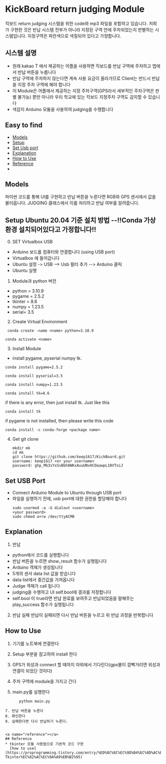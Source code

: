 KickBoard return judging Module
===

<p align="center">
</p>

킥보드 return judging 시스템을 위한 code와 mp3 파일을 포함하고 있습니다.
저희가 구현한 것은 반납 시스템 전부가 아니라 
지정된 구역 안에 주차되었는지 판별하는 시스템입니다.
지정구역은 파란색으로 색칠되어 있다고 가정합니다.

## 시스템 설명
* 원래 kakao T 에서 제공하는 어플을 사용하면 킥보드를 반납 구역에 주차하고 앱에서 반납 버튼을 누릅니다
* 반납 구역에 주차하지 않는다면 계속 사용 요금이 올라가므로 Client는 반드시 반납을 지정 주차 구역에 해야 합니다
* 이 Module은 어플에서 제공하는 지정 주차구역(GPS라서 세부적인 주차구역은 판별 불가능) 뿐만 아니라 우리 학교에 있는 킥보드 지정주차 구역도 감지할 수 있습니다
* 색감지 Arduino 모듈을 사용하여 judging을 수행합니다



## Easy to find
* [Models](#models)
* [Setup](#install)
* [Set Usb port](#setting)
* [Explanation](#explain)
* [How to Use](#method)
* [Reference](#reference)
* 


<a name="models"></a>
## Models

파이썬 코드를 통해 UI를 구현하고 반납 버튼을 누른다면 RGB와 GPS 센서에서 값을 불러옵니다.
JUDGING 클래스에서 이를 처리하고 반납 여부를 알려줍니다.


<a name="install"></a>
## Setup Ubuntu 20.04 기준 설치 방법 --!!Conda 가상환경 설치되어있다고 가정합니다!!

0. SET Virtualbox USB
  * Arduino 보드를 컴퓨터와 연결합니다 (using USB port)
  * Virtualbox 에 들어갑니다
  * Ubuntu 설정 -> USB --> Usb 필터 추가 --> Arduino 클릭
  * Ubuntu 실행 

1. Module과 python 버전
  * python = 3.10.9
  * pygame = 2.5.2
  * tkinter = 8.6
  * numpy = 1.23.5
  * serial= 3.5


2. Create Virtual Environment 
 ```
  conda create -name <name> python=3.10.9
  ```

```
conda activate <name>
```

3. Install Module
  * install pygame, pyserial numpy tk.
  ```
  conda install pygame=2.5.2
```
```
conda install pyserial=3.5
```
```
conda install numpy=1.23.5
```

```
conda install tk=8.6
```
if there is any error, then just install tk. Just like this
```
conda install tk
```
if pygame is not installed, then please write this code

```
conda install -c conda-forge <package name>
```

4. Get git clone
   ```
   mkdir mk
   cd mk
   git clone https://github.com/keep1617/KickBoard.git
   username: keep1617 <or your username>
   password: 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
   ```


<a name="setting"></a>
## Set USB Port
 * Connect Arduino Module to Ubuntu through USB port
 * 파일을 실행하기 전에, usb port에 대한 권한을 할당해야 합니다
   ```
   sudo usermod -a -G dialout <username>
   <your password>
   sudo chmod a+rw /dev/ttyACM0
   ```


<a name="explain"></a>
## Explanation
1. 반납
* python에서 코드를 실행합니다
* 반납 버튼을 누르면 show_result 함수가 실행됩니다  
* Arduino 객체가 생성됩니다
* 5개의 센서 data list 값을 받습니다
* data list에서 중간값을 가져옵니다
* Judge 객체가 call 됩니다
* judging을 수행하고 UI self.bool에 결과를 저장합니다
* self.bool 이 true라면 반납 완료를 보여주고 반납되었음을 말해주는 play_success 함수가 실행됩니다

2. 반납 실패
    반납이 실패되면 다시 반납 버튼을 누르고 위 반납 과정을 반복합니다 


<a name="method"></a>
## How to Use
1. 기기를 노트북에 연결한다
2. Setup 부분을 참고하여 install 한다
3. GPS가 위성과  connect 할 때까지 야외에서 기다린다(gps불이 깜빡거리면 위성과 연결이 되었단 것이다)
4. 주차 구역에 module을 가지고 간다
5. main.py를 실행한다

   ``` cd KickBoard
      python main.py
```
7. 반납 버튼을 누른다
8. 확인한다
9. 실패한다면 다시 반납하기 누른다.


<a name="reference"></a>
## Reference
* tkinter 모듈 사용법으로 기본적 코드 구현
  [how to use](https://proprogramming.tistory.com/entry/%ED%8C%8C%EC%9D%B4%EC%8D%AC%EA%B8%B0%EB%B3%B8%ED%8C%A8%ED%82%A4%EC%A7%80-Tkinter%EC%82%AC%EC%9A%A9%EB%B2%95)
  


   

   
     

   


